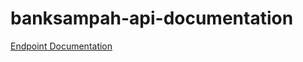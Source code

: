 # banksampah-api-documentation

[Endpoint Documentation](https://documenter.getpostman.com/view/14644426/2s7YfPetnm)
